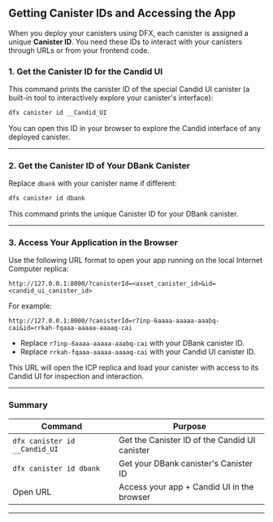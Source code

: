## Getting Canister IDs and Accessing the App

When you deploy your canisters using DFX, each canister is assigned a unique **Canister ID**. You need these IDs to interact with your canisters through URLs or from your frontend code.

### 1. Get the Canister ID for the Candid UI

This command prints the canister ID of the special Candid UI canister (a built-in tool to interactively explore your canister's interface):

```bash
dfx canister id __Candid_UI
```

You can open this ID in your browser to explore the Candid interface of any deployed canister.

---

### 2. Get the Canister ID of Your DBank Canister

Replace `dbank` with your canister name if different:

```bash
dfx canister id dbank
```

This command prints the unique Canister ID for your DBank canister.

---

### 3. Access Your Application in the Browser

Use the following URL format to open your app running on the local Internet Computer replica:

```
http://127.0.0.1:8000/?canisterId=<asset_canister_id>&id=<candid_ui_canister_id>
```

For example:

```
http://127.0.0.1:8000/?canisterId=r7inp-6aaaa-aaaaa-aaabq-cai&id=rrkah-fqaaa-aaaaa-aaaaq-cai
```

* Replace `r7inp-6aaaa-aaaaa-aaabq-cai` with your DBank canister ID.
* Replace `rrkah-fqaaa-aaaaa-aaaaq-cai` with your Candid UI canister ID.

This URL will open the ICP replica and load your canister with access to its Candid UI for inspection and interaction.

---

### Summary

| Command                       | Purpose                                       |
| ----------------------------- | --------------------------------------------- |
| `dfx canister id __Candid_UI` | Get the Canister ID of the Candid UI canister |
| `dfx canister id dbank`       | Get your DBank canister's Canister ID         |
| Open URL                      | Access your app + Candid UI in the browser    |

---

